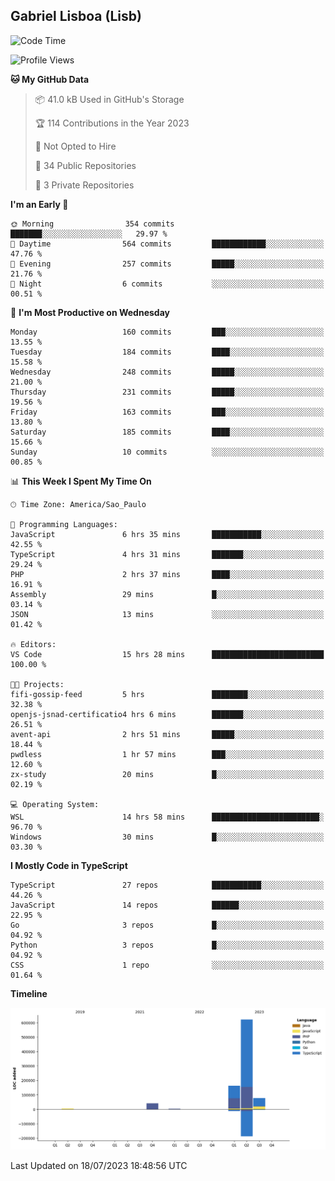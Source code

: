 ## Gabriel Lisboa (Lisb)

<!--START_SECTION:waka-->
![Code Time](http://img.shields.io/badge/Code%20Time-96%20hrs%2059%20mins-blue)

![Profile Views](http://img.shields.io/badge/Profile%20Views-0-blue)

**🐱 My GitHub Data** 

> 📦 41.0 kB Used in GitHub's Storage 
 > 
> 🏆 114 Contributions in the Year 2023
 > 
> 🚫 Not Opted to Hire
 > 
> 📜 34 Public Repositories 
 > 
> 🔑 3 Private Repositories 
 > 
**I'm an Early 🐤** 

```text
🌞 Morning                354 commits         ███████░░░░░░░░░░░░░░░░░░   29.97 % 
🌆 Daytime                564 commits         ████████████░░░░░░░░░░░░░   47.76 % 
🌃 Evening                257 commits         █████░░░░░░░░░░░░░░░░░░░░   21.76 % 
🌙 Night                  6 commits           ░░░░░░░░░░░░░░░░░░░░░░░░░   00.51 % 
```
📅 **I'm Most Productive on Wednesday** 

```text
Monday                   160 commits         ███░░░░░░░░░░░░░░░░░░░░░░   13.55 % 
Tuesday                  184 commits         ████░░░░░░░░░░░░░░░░░░░░░   15.58 % 
Wednesday                248 commits         █████░░░░░░░░░░░░░░░░░░░░   21.00 % 
Thursday                 231 commits         █████░░░░░░░░░░░░░░░░░░░░   19.56 % 
Friday                   163 commits         ███░░░░░░░░░░░░░░░░░░░░░░   13.80 % 
Saturday                 185 commits         ████░░░░░░░░░░░░░░░░░░░░░   15.66 % 
Sunday                   10 commits          ░░░░░░░░░░░░░░░░░░░░░░░░░   00.85 % 
```


📊 **This Week I Spent My Time On** 

```text
🕑︎ Time Zone: America/Sao_Paulo

💬 Programming Languages: 
JavaScript               6 hrs 35 mins       ███████████░░░░░░░░░░░░░░   42.55 % 
TypeScript               4 hrs 31 mins       ███████░░░░░░░░░░░░░░░░░░   29.24 % 
PHP                      2 hrs 37 mins       ████░░░░░░░░░░░░░░░░░░░░░   16.91 % 
Assembly                 29 mins             █░░░░░░░░░░░░░░░░░░░░░░░░   03.14 % 
JSON                     13 mins             ░░░░░░░░░░░░░░░░░░░░░░░░░   01.42 % 

🔥 Editors: 
VS Code                  15 hrs 28 mins      █████████████████████████   100.00 % 

🐱‍💻 Projects: 
fifi-gossip-feed         5 hrs               ████████░░░░░░░░░░░░░░░░░   32.38 % 
openjs-jsnad-certificatio4 hrs 6 mins        ███████░░░░░░░░░░░░░░░░░░   26.51 % 
avent-api                2 hrs 51 mins       █████░░░░░░░░░░░░░░░░░░░░   18.44 % 
pwdless                  1 hr 57 mins        ███░░░░░░░░░░░░░░░░░░░░░░   12.60 % 
zx-study                 20 mins             █░░░░░░░░░░░░░░░░░░░░░░░░   02.19 % 

💻 Operating System: 
WSL                      14 hrs 58 mins      ████████████████████████░   96.70 % 
Windows                  30 mins             █░░░░░░░░░░░░░░░░░░░░░░░░   03.30 % 
```

**I Mostly Code in TypeScript** 

```text
TypeScript               27 repos            ███████████░░░░░░░░░░░░░░   44.26 % 
JavaScript               14 repos            ██████░░░░░░░░░░░░░░░░░░░   22.95 % 
Go                       3 repos             █░░░░░░░░░░░░░░░░░░░░░░░░   04.92 % 
Python                   3 repos             █░░░░░░░░░░░░░░░░░░░░░░░░   04.92 % 
CSS                      1 repo              ░░░░░░░░░░░░░░░░░░░░░░░░░   01.64 % 
```



**Timeline**

![Lines of Code chart](https://raw.githubusercontent.com/tenlisboa/tenlisboa/main/assets/bar_graph.png)


 Last Updated on 18/07/2023 18:48:56 UTC
<!--END_SECTION:waka-->
